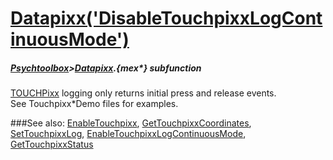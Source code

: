 # [Datapixx('DisableTouchpixxLogContinuousMode')](Datapixx-DisableTouchpixxLogContinuousMode) 
##### [Psychtoolbox](Psychtoolbox)>[Datapixx](Datapixx).{mex*} subfunction


[TOUCHPixx](TOUCHPixx) logging only returns initial press and release events.  
See Touchpixx\*Demo files for examples.  
  


###See also:
[EnableTouchpixx](Datapixx-EnableTouchpixx), [GetTouchpixxCoordinates](Datapixx-GetTouchpixxCoordinates), [SetTouchpixxLog](Datapixx-SetTouchpixxLog), [EnableTouchpixxLogContinuousMode](Datapixx-EnableTouchpixxLogContinuousMode), [GetTouchpixxStatus](Datapixx-GetTouchpixxStatus)
